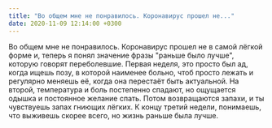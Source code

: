 ```yaml
---
title: "Во общем мне не понравилось. Коронавирус прошел не..."
date: 2020-11-09 12:14:00 +0300
---
```


Во общем мне не понравилось. Коронавирус прошел не в самой лёгкой форме и, теперь я понял значение фразы "раньше было лучше", которую говорят переболевшие.
Первая неделя, это просто был ад, когда ищешь позу, в которой наименее больно, чтоб просто лежать и регулярно меняешь её, когда она перестаёт быть актуальной. На второй, температура и боль постепенно спадают, но ощущается одышка и постоянное желание спать. Потом возвращаются запахи, и ты чувствуешь запах гниющих лёгких. К концу третий недели, понимаешь, что выживешь скорее всего, но жизнь раньше была лучше.

